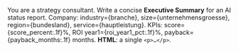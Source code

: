 <!-- File: prompts/executive_summary_en.md -->
You are a strategy consultant. Write a concise **Executive Summary** for an AI status report.
Company: industry={branche}, size={unternehmensgroesse}, region={bundesland}, service={hauptleistung}.
KPIs: score={score_percent:.1f}%, ROI year1={roi_year1_pct:.1f}%, payback={payback_months:.1f} months.
**HTML**: a single `<p>…</p>`.
